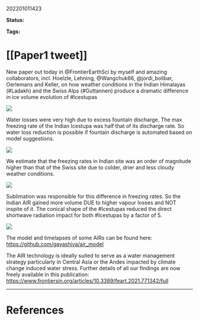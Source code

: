 202201011423

**Status:** 

**Tags:** 

# [[Paper1 tweet]]

New paper out today in @FrontierEarthSci by myself and amazing collaborators, incl. Hoelzle, Lehning, @Wangchuk66, @jordi_bolibar, Oerlemans and Keller, on how weather conditions in the Indian Himalayas (#Ladakh) and the Swiss Alps (#Guttannen) produce a dramatic difference in ice volume evolution of #Icestupas

![](https://paper-attachments.dropbox.com/s_C3DE2D3153A22C1DF9DEB684D5FF9390CD06A5505A0780C4E0A536929698A6CD_1640934664132_2AIR.jpg)

Water losses were very high due to excess fountain discharge. The max freezing rate of the Indian Icestupa was half that of its discharge rate. So water loss reduction is possible if fountain discharge is automated based on model suggestions.

![](https://paper-attachments.dropbox.com/s_C3DE2D3153A22C1DF9DEB684D5FF9390CD06A5505A0780C4E0A536929698A6CD_1640934771700_eb.png)

We estimate that the freezing rates in Indian site was an order of magnitude higher than that of the Swiss site due to colder, drier and less cloudy weather conditions. 

![](https://paper-attachments.dropbox.com/s_C3DE2D3153A22C1DF9DEB684D5FF9390CD06A5505A0780C4E0A536929698A6CD_1640934751834_icev_slides_1.jpg)

Sublimation was responsible for this difference in freezing rates. So the Indian AIR gained more volume DUE to higher vapour losses and NOT inspite of it. The conical shape of the #Icestupas reduced the direct shortwave radiation impact for both #Icestupas by a factor of 5.

![](https://paper-attachments.dropbox.com/s_C3DE2D3153A22C1DF9DEB684D5FF9390CD06A5505A0780C4E0A536929698A6CD_1640934764381_mb.png)


The model and timelapses of some AIRs can be found here: https://github.com/gayashiva/air_model

The AIR technology is ideally suited to serve as a water management strategy particularly in Central Asia or the Andes impacted by climate change induced water stress. Further details of all our findings are now freely available in this  publication:
https://www.frontiersin.org/articles/10.3389/feart.2021.771342/full

---
# References